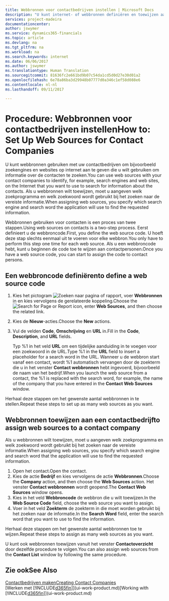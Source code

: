 ```yaml
---
title: Webbronnen voor contactbedrijven instellen | Microsoft Docs
description: "U kunt internet- of webbronnen definiëren en toewijzen aan een contactbedrijf om te helpen aangeven hoe u informatie wilt zoeken over uw contacten."
services: project-madeira
documentationcenter: 
author: jswymer
ms.service: dynamics365-financials
ms.topic: article
ms.devlang: na
ms.tgt_pltfrm: na
ms.workload: na
ms.search.keywords: internet
ms.date: 06/06/2017
ms.author: jswymer
ms.translationtype: Human Translation
ms.sourcegitcommit: 81636fc2e661bd9b07c54da1cd5d0d27e30d01a2
ms.openlocfilehash: 6e78a86ba3d29948b07777d0a346c1ef58d088e6
ms.contentlocale: nl-nl
ms.lasthandoff: 09/11/2017

---
```

# <a name="how-to-set-up-web-sources-for-contact-companies"></a><span data-ttu-id="debd1-103">Procedure: Webbronnen voor contactbedrijven instellen</span><span class="sxs-lookup"><span data-stu-id="debd1-103">How to: Set Up Web Sources for Contact Companies</span></span>
<span data-ttu-id="debd1-104">U kunt webbronnen gebruiken met uw contactbedrijven om bijvoorbeeld zoekengines en websites op internet aan te geven die u wilt gebruiken om informatie over de contacten te zoeken.</span><span class="sxs-lookup"><span data-stu-id="debd1-104">You can use web sources with your contact companies to identify, for example, search engines and web sites, on the Internet that you want to use to search for information about the contacts.</span></span> <span data-ttu-id="debd1-105">Als u webbronnen wilt toewijzen, moet u aangeven welk zoekprogramma en welk zoekwoord wordt gebruikt bij het zoeken naar de vereiste informatie.</span><span class="sxs-lookup"><span data-stu-id="debd1-105">When assigning web sources, you specify which search engine and search word the application will use to find the requested information.</span></span>

<span data-ttu-id="debd1-106">Webbronnen gebruiken voor contacten is een proces van twee stappen.</span><span class="sxs-lookup"><span data-stu-id="debd1-106">Using web sources on contacts is a two-step process.</span></span> <span data-ttu-id="debd1-107">Eerst definieert u de webbroncode.</span><span class="sxs-lookup"><span data-stu-id="debd1-107">First, you define the web source code.</span></span> <span data-ttu-id="debd1-108">U hoeft deze stap slechts eenmaal uit te voeren voor elke webbron.</span><span class="sxs-lookup"><span data-stu-id="debd1-108">You only have to perform this step one time for each web source.</span></span> <span data-ttu-id="debd1-109">Als u een webbroncode hebt, kunt u beginnen de code toe te wijzen aan contactpersonen.</span><span class="sxs-lookup"><span data-stu-id="debd1-109">Once you have a web source code, you can start to assign the code to contact persons.</span></span>

## <a name="to-define-a-web-source-code"></a><span data-ttu-id="debd1-110">Een webbroncode definiëren</span><span class="sxs-lookup"><span data-stu-id="debd1-110">to define a web source code</span></span>
1. <span data-ttu-id="debd1-111">Kies het pictogram ![Zoeken naar pagina of rapport](media/ui-search/search_small.png "pictogram Zoeken naar pagina of rapport"), voer **Webbronnen** in en kies vervolgens de gerelateerde koppeling.</span><span class="sxs-lookup"><span data-stu-id="debd1-111">Choose the ![Search for Page or Report](media/ui-search/search_small.png "Search for Page or Report icon") icon, enter **Web Sources**, and then choose the related link.</span></span>
2. <span data-ttu-id="debd1-112">Kies de **Nieuw**-acties.</span><span class="sxs-lookup"><span data-stu-id="debd1-112">Choose the **New** actions.</span></span>
3. <span data-ttu-id="debd1-113">Vul de velden **Code**, **Omschrijving** en **URL** in.</span><span class="sxs-lookup"><span data-stu-id="debd1-113">Fill in the **Code**, **Description**, and **URL** fields.</span></span>

    <span data-ttu-id="debd1-114">Typ %1 in het veld **URL** om een tijdelijke aanduiding in te voegen voor een zoekwoord in de URL.</span><span class="sxs-lookup"><span data-stu-id="debd1-114">Type %1 in the **URL** field to insert a placeholder for a search word in the URL.</span></span> <span data-ttu-id="debd1-115">Wanneer u de webbron start vanaf een contact, wordt %1 automatisch vervangen door de zoekterm die u in het venster **Contact webbronnen** hebt ingevoerd, bijvoorbeeld de naam van het bedrijf.</span><span class="sxs-lookup"><span data-stu-id="debd1-115">When you launch the web source from a contact, the %1 is replaced with the search word, for example, the name of the company that you have entered in the **Contact Web Sources** window.</span></span>

<span data-ttu-id="debd1-116">Herhaal deze stappen om het gewenste aantal webbronnen in te stellen.</span><span class="sxs-lookup"><span data-stu-id="debd1-116">Repeat these steps to set up as many web sources as you want.</span></span>

## <a name="to-assign-web-sources-to-a-contact-company"></a><span data-ttu-id="debd1-117">Webbronnen toewijzen aan een contactbedrijf</span><span class="sxs-lookup"><span data-stu-id="debd1-117">to assign web sources to a contact company</span></span>
<span data-ttu-id="debd1-118">Als u webbronnen wilt toewijzen, moet u aangeven welk zoekprogramma en welk zoekwoord wordt gebruikt bij het zoeken naar de vereiste informatie.</span><span class="sxs-lookup"><span data-stu-id="debd1-118">When assigning web sources, you specify which search engine and search word that the application will use to find the requested information.</span></span>

1. <span data-ttu-id="debd1-119">Open het contact.</span><span class="sxs-lookup"><span data-stu-id="debd1-119">Open the contact.</span></span>
2. <span data-ttu-id="debd1-120">Kies de actie **Bedrijf** en kies vervolgens de actie **Webbronnen**.</span><span class="sxs-lookup"><span data-stu-id="debd1-120">Choose the **Company** action, and then choose the **Web Sources** action.</span></span> <span data-ttu-id="debd1-121">Het venster **Contact webbronnen** wordt geopend.</span><span class="sxs-lookup"><span data-stu-id="debd1-121">The **Contact Web Sources** window opens.</span></span>
3. <span data-ttu-id="debd1-122">Kies in het veld **Webbroncode** de webbron die u wilt toewijzen.</span><span class="sxs-lookup"><span data-stu-id="debd1-122">In the **Web Source Code** field, choose the web source you want to assign.</span></span>
4. <span data-ttu-id="debd1-123">Voer in het veld **Zoekterm** de zoekterm in die moet worden gebruikt bij het zoeken naar de informatie.</span><span class="sxs-lookup"><span data-stu-id="debd1-123">In the **Search Word** field, enter the search word that you want to use to find the information.</span></span>

<span data-ttu-id="debd1-124">Herhaal deze stappen om het gewenste aantal webbronnen toe te wijzen.</span><span class="sxs-lookup"><span data-stu-id="debd1-124">Repeat these steps to assign as many web sources as you want.</span></span>

<span data-ttu-id="debd1-125">U kunt ook webbronnen toewijzen vanuit het venster **Contactoverzicht** door dezelfde procedure te volgen.</span><span class="sxs-lookup"><span data-stu-id="debd1-125">You can also assign web sources from the **Contact List** window by following the same procedure.</span></span>

## <a name="see-also"></a><span data-ttu-id="debd1-126">Zie ook</span><span class="sxs-lookup"><span data-stu-id="debd1-126">See Also</span></span>
[<span data-ttu-id="debd1-127">Contactbedrijven maken</span><span class="sxs-lookup"><span data-stu-id="debd1-127">Creating Contact Companies</span></span>](marketing-create-contact-companies.md)  
<span data-ttu-id="debd1-128">[Werken met [!INCLUDE[d365fin](includes/d365fin_md.md)]](ui-work-product.md)</span><span class="sxs-lookup"><span data-stu-id="debd1-128">[Working with [!INCLUDE[d365fin](includes/d365fin_md.md)]](ui-work-product.md)</span></span>

